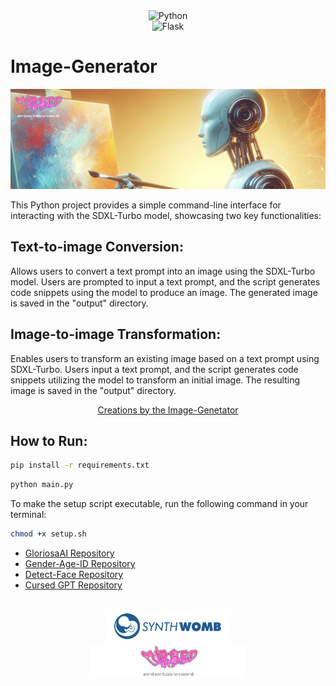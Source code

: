 <div align="center">
  <img alt="Python" src="https://img.shields.io/badge/python%20-%23323330.svg?&style=for-the-badge&logo=python&logoColor=white"/>
</div>

<div align="center">
  <img alt="Flask" src="https://img.shields.io/badge/flask%20-%23323330.svg?&style=for-the-badge&logo=flask&logoColor=white"/>
</div>
    
# Image-Generator

![Image-Generator](https://github.com/CursedPrograms/Image-generator/raw/main/demo_images/image-gen-cover.png)

This Python project provides a simple command-line interface for interacting with the SDXL-Turbo model, showcasing two key functionalities:

## Text-to-image Conversion:

Allows users to convert a text prompt into an image using the SDXL-Turbo model.
Users are prompted to input a text prompt, and the script generates code snippets using the model to produce an image.
The generated image is saved in the "output" directory.

## Image-to-image Transformation:

Enables users to transform an existing image based on a text prompt using SDXL-Turbo.
Users input a text prompt, and the script generates code snippets utilizing the model to transform an initial image.
The resulting image is saved in the "output" directory.

<div align="center">
  
[Creations by the Image-Genetator](https://cursedprograms.github.io/image-gen-demo-images/)

</div>

## How to Run:
```bash
pip install -r requirements.txt
```
```bash
python main.py
```
To make the setup script executable, run the following command in your terminal:

```bash
chmod +x setup.sh
```
- [GloriosaAI Repository](https://github.com/CursedPrograms/GloriosaAI)
- [Gender-Age-ID Repository](https://github.com/CursedPrograms/Gender-Age-ID)
- [Detect-Face Repository](https://github.com/CursedPrograms/Detect-Face)
- [Cursed GPT Repository](https://github.com/CursedPrograms/Cursed-GPT)

<br>
<div align="center">
<a href="https://github.com/SynthWomb" target="_blank" align="center">
    <img src="https://github.com/SynthWomb/synth.womb/blob/main/logos/synthwomb07.png"
        alt="SynthWomb" style="width:200px;"/>
</a>
</div>
<div align="center">
<a href="https://cursed-entertainment.itch.io/" target="_blank">
    <img src="https://github.com/CursedPrograms/cursedentertainment/raw/main/images/logos/logo-wide-grey.png"
        alt="CursedEntertainment Logo" style="width:250px;">
</a>
</div>
